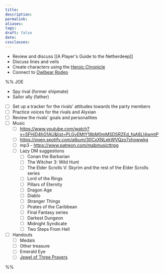 ```yaml
---
title: 
description: 
permalink: 
aliases: 
tags: 
draft: false
date: 
cssclasses:
---
```

- Review and discuss [[A Player's Guide to the Netherdeep]] 
- Discuss lines and veils
- Create characters using the [Heroic Chronicle](https://www.dndbeyond.com/sources/dnd/egtw/character-options-subclasses#HeroicChronicle) 
- Connect to [Owlbear Rodeo](https://www.owlbear.rodeo/room/BaGN2KPVM902/TheHomeyLeaf) 

%%
JOE
- Spy rival (former shipmate)
- Sailor ally (father)



- [ ] Set up a tracker for the rivals' attitudes towards the party members
- [ ] Practice voices for the rivals and Alyxian
- [ ] Review the rivals' goals and personalities
- [ ] Music 
	- [ ] https://www.youtube.com/watch?v=SFHiD4hG1AU&list=PLGvEMtY18bM0mMSDSRZEd_fqA6Ll4wmtP 
	- [ ] https://open.spotify.com/album/30CxXNLekWVQzo7xhowwkg
	- [ ] mp3 - https://www.patreon.com/mabmusicttrpg 
	- [ ] Lazy DM suggestions
		- [ ] Conan the Barbarian 
		- [ ] The Witcher 3: Wild Hunt 
		- [ ] The Elder Scrolls V: Skyrim and the rest of the Elder Scrolls series 
		- [ ] Lord of the Rings 
		- [ ] Pillars of Eternity 
		- [ ] Dragon Age 
		- [ ] Diablo 
		- [ ] Stranger Things 
		- [ ] Pirates of the Caribbean 
		- [ ] Final Fantasy series 
		- [ ] Darkest Dungeon 
		- [ ] Midnight Syndicate 
		- [ ] Two Steps From Hell
- [ ] Handouts
	- [ ] Medals
	- [ ] Other treasure
	- [ ] Emerald Eye
	- [ ] [Jewel of Three Prayers](https://www.dndbeyond.com/magic-items/4698481-jewel-of-three-prayers) 

%%